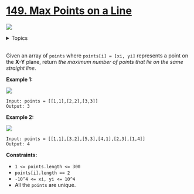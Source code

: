 # [149. Max Points on a Line](https://leetcode-cn.com/problems/max-points-on-a-line/)
 
![](https://img.shields.io/badge/Difficulty-Hard-red.svg)

<details>
<summary>Topics</summary>

* [`Array`](https://leetcode.com/tag/array/)
* [`Hash Table`](https://leetcode.com/tag/hash-table/)
* [`Math`](https://leetcode.com/tag/math/)
* [`Geometry`](https://leetcode.com/tag/geometry/)

</details>
<br />

Given an array of `points` where `points[i] = [xi, yi]` represents a point on the **X-Y** plane, return *the maximum number of points that lie on the same straight line*.

**Example 1:**

![](https://assets.leetcode.com/uploads/2021/02/25/plane1.jpg)

```
Input: points = [[1,1],[2,2],[3,3]]
Output: 3
```

**Example 2:**

![](https://assets.leetcode.com/uploads/2021/02/25/plane2.jpg)

```
Input: points = [[1,1],[3,2],[5,3],[4,1],[2,3],[1,4]]
Output: 4
```

**Constraints:**

 + `1 <= points.length <= 300`
 + `points[i].length == 2`
 + `-10^4 <= xi, yi <= 10^4`
 + All the `points` are unique.

